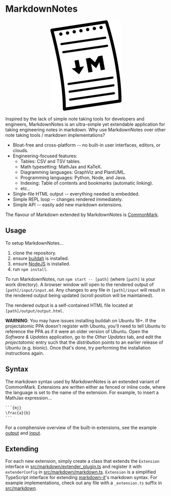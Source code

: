 # MarkdownNotes

<p align="center"><img src ="logo.png" alt="MarkdownNotes logo" /></p>

Inspired by the lack of simple note taking tools for developers and engineers, MarkdownNotes is an ultra-simple yet extendable application for taking engineering notes in markdown. Why use MarkdownNotes over other note taking tools / markdown implementations?

* Bloat-free and cross-platform -- no built-in user interfaces, editors, or clouds.
* Engineering-focused features:
  * Tables: CSV and TSV tables.
  * Math typesetting: MathJax and KaTeX.
  * Diagramming languages: GraphViz and PlantUML.
  * Programming languages: Python, Node, and Java.
  * Indexing: Table of contents and bookmarks (automatic linking).
  * etc..
* Single-file HTML output -- everything needed is embedded. 
* Simple REPL loop -- changes rendered immediately.
* Simple API -- easily add new markdown extensions.

The flavour of Markdown extended by MarkdownNotes is [CommonMark](https://commonmark.org/). 

## Usage

To setup MarkdownNotes...

1. clone the repository.
1. ensure [buildah](https://github.com/containers/buildah/blob/master/install.md) is installed.
1. ensure [NodeJS](https://nodejs.org) is installed.
1. run `npm install`.

To run MarkdownNotes, run `npm start -- [path]` (where `[path]` is your work directory). A browser window will open to the rendered output of `[path]/input/input.md`. Any changes to any file in `[path]/input` will result in the rendered output being updated (scroll position will be maintained).

The rendered output is a self-contained HTML file located at `[path]/output/output.html`. 


**WARNING**: You may have issues installing buildah on Ubuntu 18+. If the projectatomic PPA doesn't register with Ubuntu, you'll need to tell Ubuntu to reference the PPA as if it were an older version of Ubuntu. Open the *Software & Updates* application, go to the *Other Updates* tab, and edit the *projectatomic* entry such that the *distribution* points to an earlier release of Ubuntu (e.g. bionic). Once that's done, try performing the installation instructions again.

## Syntax

The markdown syntax used by MarkdownNotes is an extended variant of CommonMark. Extensions are written either as fenced or inline code, where the language is set to the name of the extension. For example, to insert a MathJax expression...

````
```{mj}
\frac{a}{b}
```
````

For a comphensive overview of the built-in extensions, see the example [output](example/output/output.html) and [input](example/input/input.md).

## Extending

For each new extension, simply create a class that extends the `Extension` interface in [src/markdown/extender_plugin.ts](src/markdown/extender_plugin.ts) and register it with `extenderConfig` in [src/markdown/markdown.ts](src/markdown/markdown.ts). `Extension` is a simplified TypeScript interface for extending [markdown-it](https://github.com/markdown-it/markdown-it)'s markdown syntax. For example implementations, check out any file with a `_extension.ts` suffix in [src/markdown](src/markdown).
